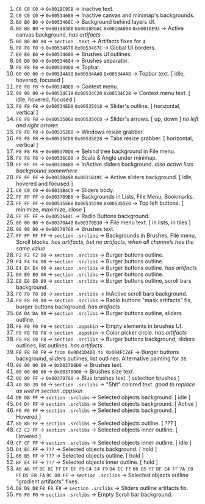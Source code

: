 1. `C0 C0 C0` → `0x001BC95B` → Inactive text.
2. `C0 C0 C0` → `0x00534688` → Inactive canvas and minimap's backgrounds.
3. `B0 B0 B0` → `0x0053468C` → Background behind layers UI.
4. `B0 B0 B0` → `0x0018838B` `0x001880AC` `0x0018A004` `0x0001AE93` → Active canvas background. *has artifacts*
5. `B0 B0 B0 00` → `section .text` → Artifacts fixes for `4`.
6. `F8 F8 F8` → `0x00534678` `0x0053467C` → Global UI borders.
7. `E0 E0 E0` → `0x00534680` → Brushes UI outlines.
8. `D0 D0 D0` → `0x00534684` → Brushes separator.
9. `F8 F8 F8` → `0x005349D0` → Topbar.
10. `00 00 00` → `0x00534A98` `0x00534AA0` `0x00534AA8` → Topbar text. [ idle, hovered, focused ]
11. `F8 F8 F8` → `0x00534B60` → Context menu.
12. `00 00 00` → `0x00534C18` `0x00534C20` `0x00534C28` → Context menu text. [ idle, hovered, focused ]
13. `F8 F8 F8` → `0x00534ED8` `0x00535018` → Slider's outline. [ horizontal, vertical ]
14. `F8 F8 F8` → `0x00535068` `0x005350C0` → Slider's arrows. [ up, down ] *no left and right arrows* 
15. `F8 F8 F8` → `0x00535280` → Windows resize grabber.
16. `F8 F8 F8` → `0x00535CD8` `0x00535E28` → Tabs resize grabber. [ horizontal, vertical ]
17. `F8 F8 F8` → `0x005370D0` → Behind tree background in File menu.
18. `F8 F8 F8` → `0x00536C00` → Scale & Angle under minimap.
19. `FF FF FF` → `0x0031B4B8` → InActive sliders background. *also active lists background somewhere*
20. `FF FF FF` → `0x0031B498` `0x0031B49C` → Active sliders background. [ idle, hovered and focused ]
21. `C0 C0 C0` → `0x0031B4C0` → Sliders body.
22. `FF FF FF` → `0x003709B0` → Backgrounds in Lists, File Menu, Bookmarks.
23. `FF FF FF` → `0x00535568` `0x00535590` `0x005355E0` → Top left buttons. [ minimize, maximize, close ]
24. `FF FF FF` → `0x0053644C` → Radio Buttons background.
25. `00 00 00` → `0x00370A40` `0x00370B30` → File menu text. [ in lists, in tiles ]
26. `00 00 00` → `0x00370760` → Brushes text.
27. `FF FF FF FF` → `section .srclibs` → Backgrounds in Brushes, File menu, Scroll blocks. *has artifacts, but no artifacts, when all channels has the same value*
28. `F2 F2 F2 00` → `section .srclibs` → Burger buttons outline.
29. `F4 F4 F4 00` → `section .srclibs` → Burger buttons outline.
30. `E4 E4 E4 00` → `section .srclibs` → Burger buttons outline. *has artifacts*
31. `E0 E0 E0 00` → `section .srclibs` → Burger buttons outline.
32. `E8 E8 E8 00` → `section .srclibs` → Burger buttons outline, scroll bars background.
33. `F0 F0 F0 00` → `section .srclibs` → InActive scroll bars background.
34. `F8 F8 F8 00` → `section .srclibs` → Radio buttons "mask artifacts" fix, burger buttons background. *has artifacts*
35. `DA DA DA 00` → `section .srclibs` → Burger buttons outline, sliders outline.
36. `F0 F0 F0 F0` → `section .appskin` → Empty elements in brushes UI.
37. `F8 F8 F8 F8` → `section .appskin` → Color picker circle. *has artifacts*
38. `F8 F8 F8 F8` → `section .srclibs` → Burger buttons background, sliders outlines, list outlines. *has artifacts*
39. `F8 F8 F8 F8` → `from 0x004DD400 to 0x004FC2AF` → Burger buttons background, sliders outlines, list outlines. Alternative painting for `38`.
40. `00 00 00 00` → `0x003706D0` → Brushes text.
41. `00 00 00 00` → `0x00370900` → Brushes size text.
42. `00 00 FF` → `0x00370768` → Blue brushes text. ( selection brushes )
43. `40 80 20 00` → `section .srclibs` → "Shit" colored text. *good to replace as well in section .appskin* 
44. `DB DB FF`  → `section .srclibs` → Selected objects background. [ idle ]
45. `D4 D4 FF` → `section .srclibs` → Selected objects background. [ Active ]
46. `F6 F6 FF` → `section .srclibs` → Selected objects background. [ Hovered ]
47. `80 80 FF` → `section .srclibs` → Selected objects outline. [ ??? ]
48. `C2 C2 FF` → `section .srclibs` → Selected objects inner outline. [ Hovered ]
49. `CF CF FF` → `section .srclibs` → Selected objects inner outline. [ idle ]
50. `D4 EC FF` → `???` → Selected objects background. [ hold ]
51. `66 B5 FF` → `???` → Selected objects outline. [ hold ]
52. `BF E4 FF` → `???` → Selected objects inner outline. [ hold ]
53. `A6 A6 FF` `8E 8E FF` `DF DF F9` `E4 E4 F9` `D4 EC FF` `66 B5 FF` `BF E4 FF` `7A C0 FF` `D5 E8 FA` `9C D0 FF` → `section .srclibs` → Selected objects outline "gradient artifacts" fixes.
54. `D8 D8 D8` `F8 F8 F8` → `section .srclibs` → Sliders outline artifacts fix.
55. `F0 F0 F0` → `section .srclibs` → Empty Scroll bar background.